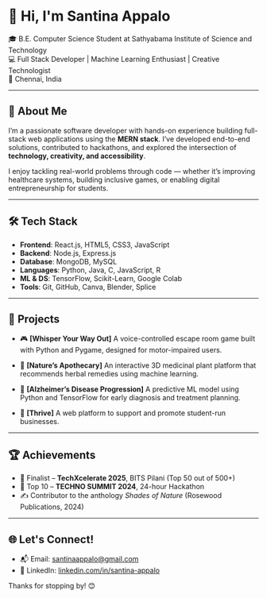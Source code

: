 # 👋 Hi, I'm Santina Appalo

🎓 B.E. Computer Science Student at Sathyabama Institute of Science and Technology  
💻 Full Stack Developer | Machine Learning Enthusiast | Creative Technologist  
📍 Chennai, India  

---

## 💼 About Me

I’m a passionate software developer with hands-on experience building full-stack web applications using the **MERN stack**. I’ve developed end-to-end solutions, contributed to hackathons, and explored the intersection of **technology, creativity, and accessibility**.

I enjoy tackling real-world problems through code — whether it’s improving healthcare systems, building inclusive games, or enabling digital entrepreneurship for students.

---

## 🛠️ Tech Stack

- **Frontend**: React.js, HTML5, CSS3, JavaScript  
- **Backend**: Node.js, Express.js  
- **Database**: MongoDB, MySQL  
- **Languages**: Python, Java, C, JavaScript, R  
- **ML & DS**: TensorFlow, Scikit-Learn, Google Colab  
- **Tools**: Git, GitHub, Canva, Blender, Splice

---

## 🚀 Projects

- 🎮 **[Whisper Your Way Out]**
  A voice-controlled escape room game built with Python and Pygame, designed for motor-impaired users.

- 🌿 **[Nature’s Apothecary]**
  An interactive 3D medicinal plant platform that recommends herbal remedies using machine learning.

- 🧠 **[Alzheimer’s Disease Progression]**
  A predictive ML model using Python and TensorFlow for early diagnosis and treatment planning.

- 💼 **[Thrive]**
  A web platform to support and promote student-run businesses.

---

## 🏆 Achievements

- 🥇 Finalist – **TechXcelerate 2025**, BITS Pilani (Top 50 out of 500+)
- 🥈 Top 10 – **TECHNO SUMMIT 2024**, 24-hour Hackathon
- ✍️ Contributor to the anthology *Shades of Nature* (Rosewood Publications, 2024)

---

## 🌐 Let's Connect!

- 📬 Email: [santinaappalo@gmail.com](mailto:santinaappalo@gmail.com)  
- 🔗 LinkedIn: [linkedin.com/in/santina-appalo](https://www.linkedin.com/in/santina-appalo) 


Thanks for stopping by! 😊
